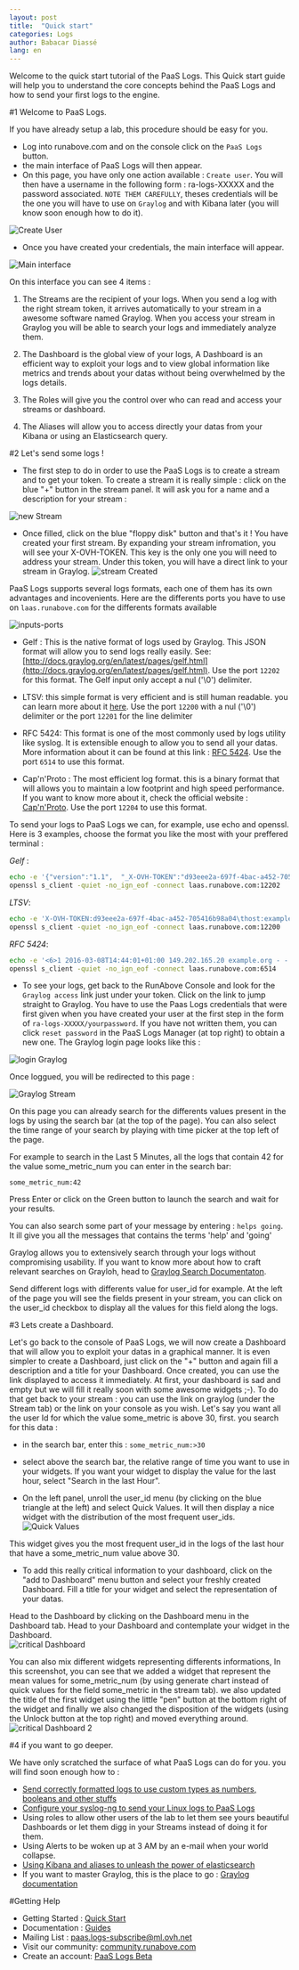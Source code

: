 ```yaml
---
layout: post
title:  "Quick start"
categories: Logs
author: Babacar Diassé
lang: en
---
```


Welcome to the quick start tutorial of the PaaS Logs. This Quick start guide will help you to understand the core concepts behind the PaaS Logs and how to send your first logs to the engine. 


#1 Welcome to PaaS Logs. 

If you have already setup a lab, this procedure should be easy for you. 

 - Log into runabove.com and on the console click on the `PaaS Logs` button.   
 - the main interface of PaaS Logs will then appear. 
 - On this page, you have only one action available : `Create user`. You will then have a username in the following form : ra-logs-XXXXX and the password associated. `NOTE THEM CAREFULLY`, theses credentials will be the one you will have to use on `Graylog` and with Kibana later (you will know soon enough how to do it). 

![Create User](/kb/images/2016-03-08-quick-start/start.png)

 - Once you have created your credentials, the main interface will appear. 

![Main interface](/kb/images/2016-03-08-quick-start/manager_start.png)
 

On this interface you can see 4 items :

1. The Streams are the recipient of your logs. When you send a log with the right stream token, it arrives automatically to your stream in a awesome software named Graylog. When you access your stream in Graylog you will be able to search your logs and immediately analyze them. 

2. The Dashboard is the global view of your logs, A Dashboard is an efficient way to exploit your logs and to view global information like metrics and trends about your datas without being overwhelmed by the logs details. 

3. The Roles will give you the control over who can read and access your streams or dashboard.

4. The Aliases will allow you to access directly your datas from your Kibana or using an Elasticsearch query. 


#2 Let's send some logs  ! 

 - The first step to do in order to use the PaaS Logs is to create a stream and to get your token. 
To create a stream it is really simple : click on the blue "+" button in the stream panel.  It will ask you for a name and a description for your stream : 

![new Stream](/kb/images/2016-03-08-quick-start/newStream.png)

 - Once filled, click on the blue "floppy disk" button and that's it ! You have created your first stream. 
By expanding your stream infromation, you will see your X-OVH-TOKEN. This key is the only one you will need to address your stream. Under this token, you will have a direct link to your stream in Graylog. 
![stream Created](/kb/images/2016-03-08-quick-start/newStream_2.png)

PaaS Logs supports several logs formats, each one of them has its own advantages and incovenients. Here are the differents ports you have to use on `laas.runabove.com` for the differents formats available


![inputs-ports](/kb/images/2016-03-08-quick-start/inputs-ports.png)

 - Gelf : This is the native format of logs used by Graylog. This JSON format will allow you to send logs really easily. See: [http://docs.graylog.org/en/latest/pages/gelf.html](http://docs.graylog.org/en/latest/pages/gelf.html). Use the port `12202` for this format. The Gelf input only accept a nul ('\0') delimiter. 

 - LTSV: this simple format is very efficient and is still human readable. you can learn more about it [here](ltsv.org). Use the port `12200` with a nul ('\0') delimiter or the port `12201` for the line delimiter

 - RFC 5424: This format is one of the most commonly used by logs utility like syslog. It is extensible enough to allow you to send all your datas. More information about it can be found at this link : [RFC 5424](https://tools.ietf.org/html/rfc5424). Use the port `6514` to use this format. 

 - Cap'n'Proto : The most efficient log format. this is a binary format that will allows you to maintain a low footprint and high speed performance. If you want to know more about it, check the official website : [Cap'n'Proto](https://capnproto.org/). Use the port `12204` to use this format. 

To send your logs to PaaS Logs we can, for example, use echo and openssl. Here is 3 examples, choose the format you like the most with your preffered terminal : 

_Gelf_ : 

 ```bash
echo -e '{"version":"1.1",  "_X-OVH-TOKEN":"d93eee2a-697f-4bac-a452-705416b98a04", "host": "example.org", "short_message": "A short message that helps you identify what is going on", "full_message": "Backtrace here\n\nmore stuff", "timestamp": 1385053862.3072, "level": 1, "_user_id": 9001, "_some_info": "foo", "some_metric_num": 42.0 }\0' | \
openssl s_client -quiet -no_ign_eof -connect laas.runabove.com:12202
```

 
_LTSV_:

 ```bash
echo -e 'X-OVH-TOKEN:d93eee2a-697f-4bac-a452-705416b98a04\thost:example.org\ttime:2016-03-08T14:44:01+01:00\tmessage:A short message that helps you identify what is going on\tfull_message:Backtrace here\n\nmore stuff\tlevel:1\tuser_id:9001\tsome_info:foo\tsome_metric_num:42.0\0'| \
openssl s_client -quiet -no_ign_eof -connect laas.runabove.com:12200
```

_RFC 5424_:

 ```bash
echo -e '<6>1 2016-03-08T14:44:01+01:00 149.202.165.20 example.org - - [exampleSDID@8485  X-OVH-TOKEN="d93eee2a-697f-4bac-a452-705416b98a04" user_id="9001"  some_info="foo" some_metric_num="42.0" ] A short message that helps you identify what is going on\n' | \
 openssl s_client -quiet -no_ign_eof -connect laas.runabove.com:6514
```


 - To see your logs, get back to the RunAbove Console and look for the `Graylog access` link just under your token. Click on the link to jump straight to Graylog. You have to use the Paas Logs credentials that were first given when you have created your user at the first step in the form of `ra-logs-XXXXX/yourpassword`. If you have not written them, you can click `reset password` in the PaaS Logs Manager (at top right) to obtain a new one. The Graylog login page looks like this :


![login Graylog](/kb/images/2016-03-08-quick-start/login.png)


Once loggued, you will be redirected to this page : 


![Graylog Stream](/kb/images/2016-03-08-quick-start/graylog-stream.png)


On this page you can already search for the differents values present in the logs by using the search bar (at the top of the page). You can also select the time range of your search by playing with time picker at the top left of the page. 

For example to search in the Last 5 Minutes, all the logs that contain 42 for the value some\_metric\_num you can enter in the search bar: 

`some_metric_num:42`

Press Enter or click on the Green button to launch the search and wait for your results.

You can also search some part of your message by entering : 
`helps going`. It ill give you all the messages that contains the terms 'help' and 'going'

Graylog allows you to extensively search through your logs without compromising usability. If you want to know more about how to craft relevant searches on Grayloh, head to [Graylog Search Documentaton](http://docs.graylog.org/en/1.3/pages/queries.html). 

Send different logs with differents value for user\_id for example. At the left of the page you will see the fields present in your stream, you can click on the user\_id checkbox to display all the values for this field along the logs.

#3 Lets create a Dashboard. 

Let's go back to the console of PaaS Logs, we will now create a Dashboard that will allow you to exploit your datas in a graphical manner. It is even simpler to create a Dashboard, just click on the "+" button and again fill a description and a title for your Dashboard. Once created, you can use the link displayed to access it immediately. 
At first, your dashboard is sad and empty but we will fill it really soon with some awesome widgets ;-). 
To do that get back to your stream : you can use the link on graylog (under the Stream tab) or the link on your console as you wish.
Let's say you want all the user Id for which the value some\_metric is above 30, first. you search for this data : 
  
 - in the search bar, enter this :
 `some_metric_num:>30`
 
 - select above the search bar, the relative range of time you want to use in your widgets. If you want your widget to display the value for the last hour, select "Search in the last Hour".  
 - On the left panel, unroll the user\_id menu (by clicking on the blue triangle at the left) and select Quick Values. It will then display a nice widget with the distribution of the most frequent user\_ids. 
![Quick Values](/kb/images/2016-03-08-quick-start/quick-values.png)

This widget gives you the most frequent user\_id in the logs of the last hour that have a some\_metric\_num value above 30. 

- To add this really critical information to your dashboard, click on the "add to Dashboard" menu button and select your freshly created Dashboard. Fill a title for your widget and select the representation of your datas. 

Head to the Dashboard by clicking on the Dashboard menu in the Dashboard tab. Head to your Dashboard and contemplate your widget in the Dashboard.  
![critical Dashboard](/kb/images/2016-03-08-quick-start/critical-dashboard.png)

You can also mix different widgets representing differents informations, In this screenshot, you can see that we added a widget that represent the mean values for some\_metric\_num (by using generate chart instead of quick values for the field some\_metric in the stream tab). we also updated the title of the first widget using the little "pen" button at the bottom right of the widget and finally we also changed the disposition of the widgets (using the Unlock button at the top right) and moved everything around.
![critical Dashboard 2](/kb/images/2016-03-08-quick-start/critical-dashboard-2.png)


#4 if you want to go deeper. 

We have only scratched the surface of what PaaS Logs can do for you. you will find soon enough how to : 

  - [Send correctly formatted logs to use custom types as numbers, booleans and other stuffs](/kb/en/logs/field-naming-conventions.html)
  - [Configure your syslog-ng to send your Linux logs to PaaS Logs](/kb/en/logs/how-to-log-your-linux.html)
  - Using roles to allow other users of the lab to let them see yours beautiful Dashboards or let them digg in your Streams instead of doing it for them.  
  - Using Alerts to be woken up at 3 AM by an e-mail when your world collapse. 
  - [Using Kibana and aliases to unleash the power of elasticsearch](/kb/en/logs/using-kibana-with-laas.html)
  - If you want to master Graylog, this is the place to go : [Graylog documentation](http://docs.graylog.org/en/1.3/pages/queries.html)


#Getting Help

- Getting Started : [Quick Start](/kb/en/logs/quick-start.html)
- Documentation : [Guides](/kb/en/logs)
- Mailing List : [paas.logs-subscribe@ml.ovh.net](mailto:paas.logs-subscribe@ml.ovh.net)
- Visit our community: [community.runabove.com](https://community.runabove.com)
- Create an account: [PaaS Logs Beta](https://cloud.runabove.com/signup/?launch=paas-logs)

